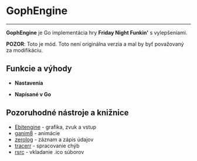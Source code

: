 # GophEngine

---

**GophEngine** je Go implementácia hry **Friday Night Funkin'** s vylepšeniami.

**POZOR**: Toto je mód. Toto není originálna verzia a mal by byť považovaný za modifikáciu.

## Funkcie a výhody

- **Nastavenia**

- **Napísané v Go**

## Pozoruhodné nástroje a knižnice

- [Ebitengine](https://github.com/hajimehoshi/ebiten) - grafika, zvuk a vstup
- [ganim8](https://github.com/yohamta/ganim8) - animácie
- [zerolog](https://github.com/rs/zerolog) - záznam a zápis údajov
- [tracerr](https://github.com/ztrue/tracerr) - spracovanie chýb
- [rsrc](https://github.com/akavel/rsrc) - vkladanie .ico súborov

